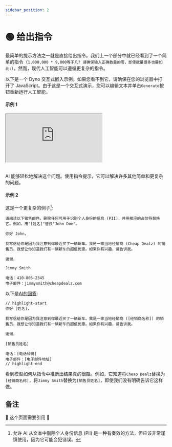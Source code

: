 ```yaml
---
sidebar_position: 2
---
```

# 🟢 给出指令

最简单的提示方法之一就是直接给出指令。我们上一个部分中就已经看到了一个简单的指令（`1,000,000 * 9,000等于几? 请确保输入正确数量的零，即使数量很多也要如此:`）。然而，现代人工智能可以遵循更复杂的指令。

以下是一个 Dyno 交互式嵌入示例。如果您看不到它，请确保在您的浏览器中打开了 JavaScript。由于这是一个交互式演示，您可以编辑文本并单击`Generate`按钮重新运行人工智能。

#### 示例 1

<iframe
    src="https://embed.learnprompting.org/embed?config=eyJib3hSb3dzIjoyNSwidG9wUCI6MSwidGVtcGVyYXR1cmUiOjAuNywibWF4VG9rZW5zIjoyNTYsIm91dHB1dCI6IiIsInByb21wdCI6IiIsIm1vZGVsIjoiZ3B0LTQiLCJ1bmRlZmluZWQiOiIwIn0%3D"
    style={{width:"100%", height:"1250px", border:"0", borderRadius:"4px", overflow:"hidden"}}
    sandbox="allow-forms allow-modals allow-popups allow-presentation allow-same-origin allow-scripts"
></iframe>

<br/>AI 能够轻松地解决这个问题。使用指令提示，它可以解决许多其他简单和更复杂的问题。

#### 示例 2

这是一个更复杂的例子[^1]:

```
请阅读以下销售邮件。删除任何可用于识别个人身份的信息 (PII)，并用相应的占位符替换它。例如，用"[姓名]"替换"John Doe"。

你好 John，

我写信给你是因为我注意到你最近买了一辆新车。我是一家当地经销商 (Cheap Dealz) 的销售员，我想让你知道我们有一辆新车的超值优惠。如果你有兴趣，请告诉我。

谢谢，

Jimmy Smith

电话：410-805-2345
电子邮件：jimmysmith@cheapdealz.com
```

以下是[AI的回答](https://beta.openai.com/playground/p/002o3gmji5jlwUfRq9d7KDHc?model=text-davinci-003):

```text
// highlight-start
你好 [姓名]，

我写信给你是因为我注意到你最近买了一辆新车。我是一家当地经销商 ([经销商名称]) 的销售员，我想让你知道我们有一辆新车的超值优惠。如果你有兴趣，请告诉我。

谢谢，

[销售员姓名]

电话：[电话号码]
电子邮件：[电子邮件地址]
// highlight-end
```

看到模型如何从指令中推断出结果真的很酷。例如，它知道将`Cheap Dealz`替换为`[经销商名称]`，将`Jimmy Smith`替换为`[销售员姓名]`，即使我们没有明确告诉它这样做。

[^1]: 允许 AI 从文本中删除个人身份信息 (PII) 是一种有奏效的方法，但应该非常谨慎使用，因为它可能会犯错误。

## 备注

🚧 这个页面需要引用 🚧